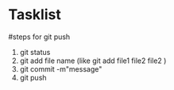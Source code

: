 # Tasklist
#steps for git push
1. git status
2. git add file name (like git add file1 file2 file2 ) 
3. git commit -m"message"
4. git push 